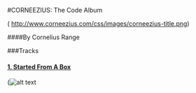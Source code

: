 #CORNEEZIUS: The Code Album

(	http://www.corneezius.com/css/images/corneezius-title.png)

####By Cornelius Range

###Tracks

####   [1. Started From A Box](http://www.corneezius.com/started-from-a-box.html)

(![alt text](https://github.com/Corneezius/corneezius.github.io/css/images/startedmeta.png)







